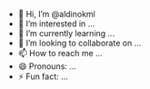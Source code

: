 - 👋 Hi, I’m @aldinokml
- 👀 I’m interested in ...
- 🌱 I’m currently learning ...
- 💞️ I’m looking to collaborate on ...
- 📫 How to reach me ...
- 😄 Pronouns: ...
- ⚡ Fun fact: ...

<!---
aldinokml/aldinokml is a ✨ special ✨ repository because its `README.md` (this file) appears on your GitHub profile.
You can click the Preview link to take a look at your changes.
--->
